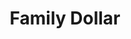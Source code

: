 ---
title: "Family Dollar"
url: /atlanta/family-dollar-flat-shoals-road-southeast/
shop: variety store
---